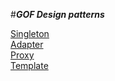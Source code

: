 #**_GOF Design patterns_**

[Singleton](../singleton)
<br/>
[Adapter](./adapter)
<br/>
[Proxy](./proxy)
<br/>
[Template](../template)


